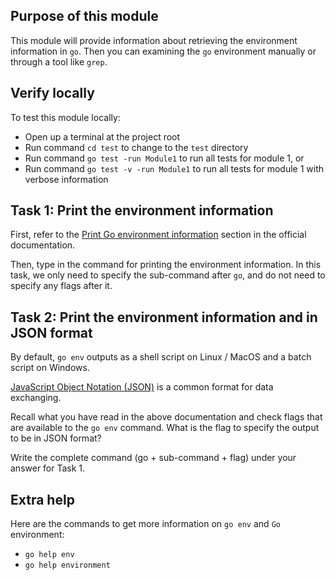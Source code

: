 ## Purpose of this module
This module will provide information about retrieving the environment information in `go`.
Then you can examining the `go` environment manually or through a tool like `grep`.

## Verify locally
To test this module locally:
* Open up a terminal at the project root
* Run command `cd test` to change to the `test` directory
* Run command `go test -run Module1` to run all tests for module 1, or
* Run command `go test -v -run Module1` to run all tests for module 1 with verbose information


## Task 1: Print the environment information
First, refer to the [Print Go environment information](https://golang.org/cmd/go/#hdr-Print_Go_environment_information) section in the official documentation.

Then, type in the command for printing the environment information.
In this task, we only need to specify the sub-command after `go`, and do not need to specify any flags after it.

## Task 2: Print the environment information and in JSON format
By default, `go env` outputs as a shell script on Linux / MacOS and a batch script on Windows.

[JavaScript Object Notation (JSON)](https://en.wikipedia.org/wiki/JSON) is a common format for data exchanging.

Recall what you have read in the above documentation and check flags that are available to the `go env` command.
What is the flag to specify the output to be in JSON format?

Write the complete command (go + sub-command + flag) under your answer for Task 1.

## Extra help
Here are the commands to get more information on `go env` and `Go` environment:
- `go help env`
- `go help environment`
